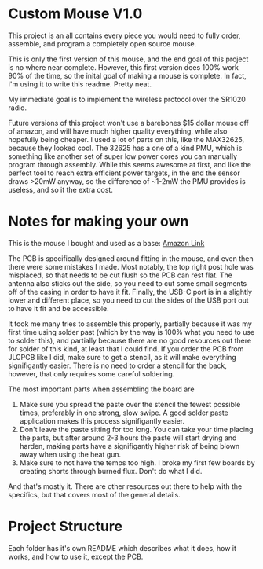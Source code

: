 # Custom Mouse V1.0

This project is an all contains every piece you would need to fully order, assemble, and program a completely open source mouse.

This is only the first version of this mouse, and the end goal of this project is no where near complete. However, this first version does 100% work 90% of the time, so the inital goal of making a mouse is complete. In fact, I'm using it to write this readme. Pretty neat.

My immediate goal is to implement the wireless protocol over the SR1020 radio.

Future versions of this project won't use a barebones $15 dollar mouse off of amazon, and will have much higher quality everything, while also hopefully being cheaper. I used a lot of parts on this, like the MAX32625, because they looked cool. The 32625 has a one of a kind PMU, which is something like another set of super low power cores you can manually program through assembly. While this seems awesome at first, and like the perfect tool to reach extra efficient power targets, in the end the sensor draws >20mW anyway, so the difference of ~1-2mW the PMU provides is useless, and so it the extra cost.

# Notes for making your own

This is the mouse I bought and used as a base: [Amazon Link](https://www.amazon.com/gp/product/B07ZHFCM43/ref=ppx_yo_dt_b_search_asin_title?ie=UTF8&th=1)

The PCB is specifically designed around fitting in the mouse, and even then there were some mistakes I made. Most notably, the top right post hole was misplaced, so that needs to be cut flush so the PCB can rest flat. The antenna also sticks out the side, so you need to cut some small segments off of the casing in order to have it fit. Finally, the USB-C port is in a slightly lower and different place, so you need to cut the sides of the USB port out to have it fit and be accessible.

It took me many tries to assemble this properly, partially because it was my first time using solder past (which by the way is 100% what you need to use to solder this), and partially because there are no good resources out there for solder of this kind, at least that I could find. If you order the PCB from JLCPCB like I did, make sure to get a stencil, as it will make everything signifigantly easier. There is no need to order a stencil for the back, however, that only requires some careful soldering.

The most important parts when assembling the board are
1. Make sure you spread the paste over the stencil the fewest possible times, preferably in one strong, slow swipe. A good solder paste application makes this process signifigantly easier.
2. Don't leave the paste sitting for too long. You can take your time placing the parts, but after around 2-3 hours the paste will start drying and harden, making parts have a signifigantly higher risk of being blown away when using the heat gun.
3. Make sure to not have the temps too high. I broke my first few boards by creating shorts through burned flux. Don't do what I did.

And that's mostly it. There are other resources out there to help with the specifics, but that covers most of the general details.

# Project Structure

Each folder has it's own README which describes what it does, how it works, and how to use it, except the PCB.
